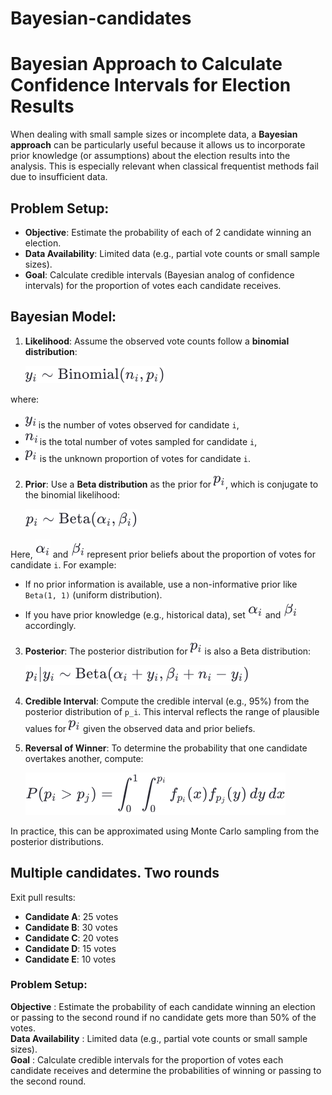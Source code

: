 # Bayesian-candidates

# Bayesian Approach to Calculate Confidence Intervals for Election Results

When dealing with small sample sizes or incomplete data, a **Bayesian approach** can be particularly useful because it allows us to incorporate prior knowledge (or assumptions) about the election results into the analysis. This is especially relevant when classical frequentist methods fail due to insufficient data.

## Problem Setup:

- **Objective**: Estimate the probability of each of 2 candidate winning an election.
- **Data Availability**: Limited data (e.g., partial vote counts or small sample sizes).
- **Goal**: Calculate credible intervals (Bayesian analog of confidence intervals) for the proportion of votes each candidate receives.

## Bayesian Model:

1. **Likelihood**: Assume the observed vote counts follow a **binomial distribution**:

   ![Likelihood - Binomial distribution](images/1Binomial.png)

where:
- ![yi](images/yi.png) is the number of votes observed for candidate `i`,
- ![ni](images/ni.png) is the total number of votes sampled for candidate `i`,
- ![pi](images/pi.png) is the unknown proportion of votes for candidate `i`.

2. **Prior**: Use a **Beta distribution** as the prior for ![pi](images/pi.png), which is conjugate to the binomial likelihood:
   
   ![Beta distribution as the prior for pi, which is conjugate to the binomial likelihood](images/2Beta.png)

Here, ![ai](images/ai.png) and ![bi](images/bi.png) represent prior beliefs about the proportion of votes for candidate `i`. For example:
- If no prior information is available, use a non-informative prior like `Beta(1, 1)` (uniform distribution).
- If you have prior knowledge (e.g., historical data), set ![ai](images/ai.png) and ![bi](images/bi.png) accordingly.

3. **Posterior**: The posterior distribution for ![pi](images/pi.png) is also a Beta distribution:

   ![posterior distribution for pi](images/3Beta.png)

4. **Credible Interval**: Compute the credible interval (e.g., 95%) from the posterior distribution of `p_i`. This interval reflects the range of plausible values for  ![pi](images/pi.png) given the observed data and prior beliefs.

5. **Reversal of Winner**: To determine the probability that one candidate overtakes another, compute:
   
   ![probability of first candidate wining the second one](images/probability_integrated.png)

In practice, this can be approximated using Monte Carlo sampling from the posterior distributions.

## Multiple candidates. Two rounds
Exit pull results:
- **Candidate A**: 25 votes
- **Candidate B**: 30 votes
- **Candidate C**: 20 votes
- **Candidate D**: 15 votes
- **Candidate E**: 10 votes

### Problem Setup:
**Objective** : Estimate the probability of each candidate winning an election or passing to the second round if no candidate gets more than 50% of the votes.<br>
**Data Availability** : Limited data (e.g., partial vote counts or small sample sizes).<br>
**Goal** : Calculate credible intervals for the proportion of votes each candidate receives and determine the probabilities of winning or passing to the second round.
